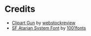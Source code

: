 <h1>Credits</h1>

<ul>
  <li>
    <a href="https://webstockreview.net/explore/clipart-gun-pdf/" target="_blank">Clipart Gun</a> by <a target="_blank" href="https://webstockreview.net">webstockreview</a> 
  </li>
  <li>
	<a href="https://www.1001fonts.com/download/sf-atarian-system.zip" target="_blank">SF Atarian System Font</a> by <a target="_blank" href="https://www.1001fonts.com">1001fonts</a>
  </li>
</ul>
